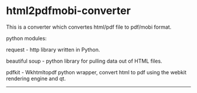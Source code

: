 # html2pdfmobi-converter
This is a converter which convertes html/pdf file to pdf/mobi format. 

python modules:

request - http library written in Python.

beautiful soup - python library for pulling data out of HTML files.

pdfkit - Wkhtmltopdf python wrapper, convert html to pdf using the webkit rendering engine and qt.

-----------------------------------------------------------------------------------------------------------
